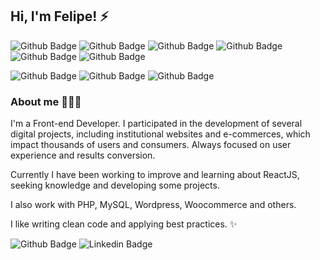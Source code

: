 ## Hi, I'm Felipe!  ⚡

![Github Badge](https://img.shields.io/badge/HTML5-E34F26?style=for-the-badge&logo=html5&logoColor=white) 
![Github Badge](https://img.shields.io/badge/CSS3-1572B6?style=for-the-badge&logo=css3&logoColor=white) 
![Github Badge](https://img.shields.io/badge/JavaScript-F7DF1E?style=for-the-badge&logo=javascript&logoColor=black) 
![Github Badge](https://img.shields.io/badge/Sass-CC6699?style=for-the-badge&logo=sass&logoColor=white) 
![Github Badge](https://img.shields.io/badge/jQuery-0769AD?style=for-the-badge&logo=jquery&logoColor=white)
![Github Badge](https://img.shields.io/badge/Git-F05032?style=for-the-badge&logo=git&logoColor=white)

![Github Badge](https://img.shields.io/badge/React-20232A?style=for-the-badge&logo=react&logoColor=61DAFB) 
![Github Badge](https://img.shields.io/badge/TypeScript-007ACC?style=for-the-badge&logo=typescript&logoColor=white) 
![Github Badge](https://img.shields.io/badge/styled--components-DB7093?style=for-the-badge&logo=styled-components&logoColor=white)


### About me 👨🏻‍💻
I'm a Front-end Developer.
I participated in the development of several digital projects, including institutional websites and e-commerces, which impact thousands of users and consumers. Always focused on user experience and results conversion.

Currently I have been working to improve and learning about ReactJS, seeking knowledge and developing some projects.

I also work with PHP, MySQL, Wordpress, Woocommerce and others. 

I like writing clean code and applying best practices. ✨

![Github Badge](https://img.shields.io/badge/-Github-000?style=flat-square&logo=Github&logoColor=white&link=https://github.com/FelipeFerreira23)
![Linkedin Badge](https://img.shields.io/badge/-LinkedIn-blue?style=flat-square&logo=Linkedin&logoColor=white&link=https://www.linkedin.com/in/felipeferreira-23/)
